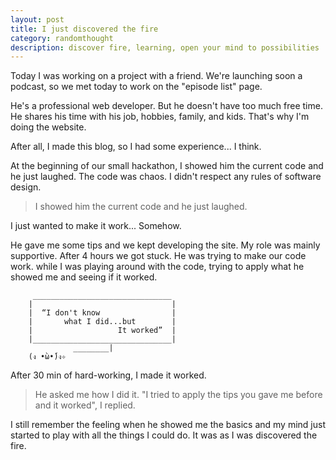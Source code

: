 ```yaml
---
layout: post
title: I just discovered the fire
category: randomthought
description: discover fire, learning, open your mind to possibilities
---
```


Today I was working on a project with a friend. We're launching soon a podcast, so we met today to work on the "episode list" page.

He's a professional web developer. But he doesn't have too much free time. He shares his time with his job, hobbies, family, and kids.
That's why I'm doing the website. 

After all, I made this blog, so I had some experience... I think.

At the beginning of our small hackathon, I showed him the current code and he just laughed. 
The code was chaos. I didn't respect any rules of software design. 

> I showed him the current code and he just laughed. 

I just wanted to make it work... Somehow.

He gave me some tips and we kept developing the site. My role was mainly supportive. 
After 4 hours we got stuck. He was trying to make our code work. while I was playing around with the code, trying to apply what he showed me and seeing if it worked.

```
     _______________________________
    |                               |
    |  “I don't know                | 
    |       what I did...but        |
    |                   It worked”  | 
    |_______________________________|
              ________|
    (ง •̀ω•́)ง✧ 
```


After 30 min of hard-working, I made it worked. 

> He asked me how I did it. "I tried to apply the tips you gave me before and it worked", I replied.

I still remember the feeling when he showed me the basics and my mind just started to play with all the things I could do. It was as I was discovered the fire.



